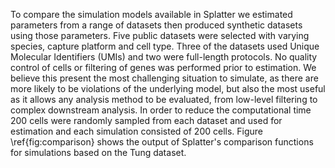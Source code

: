 To compare the simulation models available in Splatter we estimated parameters from a range of datasets then produced synthetic datasets using those parameters. Five public datasets were selected with varying species, capture platform and cell type. Three of the datasets used Unique Molecular Identifiers (UMIs) and two were full-length protocols. No quality control of cells or filtering of genes was performed prior to estimation. We believe this present the most challenging situation to simulate, as there are more likely to be violations of the underlying model, but also the most useful as it allows any analysis method to be evaluated, from low-level filtering to complex downstream analysis. In order to reduce the computational time 200 cells were randomly sampled from each dataset and used for estimation and each simulation consisted of 200 cells. Figure \ref{fig:comparison} shows the output of Splatter's comparison functions for simulations based on the Tung dataset.